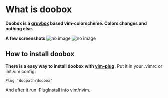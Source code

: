 # What is doobox
**Doobox is a [gruvbox](https://github.com/morhetz/gruvbox) based vim-colorscheme. Colors changes and nothing else.**

**A few screenshots**
![no image](https://github.com/doopath/doovim/blob/main/screenshots/doobox.png?raw=true)
![no image](https://github.com/doopath/doovim/blob/main/screenshots/doobox_full.png?raw=true)

## How to install doobox
**There is a easy way to install doobox with [vim-plug](https://github.com/junegunn/vim-plug).**
Put it in your .vimrc or init.vim config:
```
Plug 'doopath/doobox'
```
And after it run :PlugInstall into vim/nvim.


